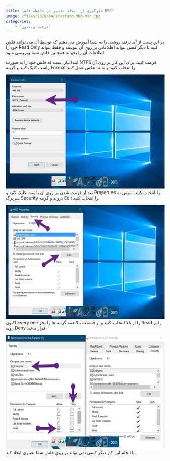 ```yaml
---
title: 'جلوگیری از ایجاد تغییر در حافظه فلش USB'
image: /files/2020/04/itarfand-908-min.jpg
categories:
    - 'ترفند ویندوز'
---
```


در این پست از آی ترفند روشی را به شما آموزش می دهیم که توسط آن می توانید فلش خود را Read Only کنید تا دیگر کسی نتواند اطلاعاتی بر روی آن بنویسد و فقط بتواند اطلاعات آن را بخواند همچنین فلش شما ویروسی شود.

ابتدا نیاز است که فلش خود را به صورت NTFS فرمت کنید، برای این کار بر روی آن راست کلیک کنید و گزینه Format را انتخاب کنید و مانند عکس عمل کنید.

![mhkarami97](/files/2020/04/itarfand-905-min-1.jpg)  
بعد از فرمت شدن بر روی آن راست کلیک کنید و Properties را انتخاب کنید. سپس به سربرگ Security بروید و گزینه Edit را انتخاب کنید.

![mhkarami97](/files/2020/04/itarfand-906-min.jpg)  
اکنون Every one را از بالا انتخاب کنید و از قسمت بالا همه گزینه ها را بجز Read را بر روی Deny قرار بدهید.

![mhkarami97](/files/2020/04/itarfand-907-min-1.jpg)  
با انجام این کار دیگر کسی نمی تواند بر روی فلش شما تغییری ایجاد کند.